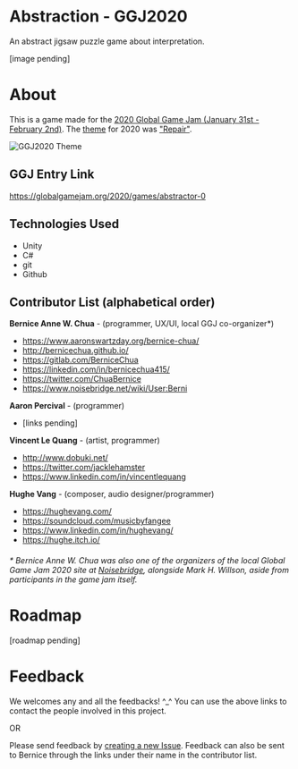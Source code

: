 # Abstraction - GGJ2020
An abstract jigsaw puzzle game about interpretation.

[image pending]

# About
This is a game made for the [2020 Global Game Jam (January 31st - February 2nd)](https://globalgamejam.org/2020/jam-sites/noisebridge).
The [theme](https://globalgamejam.org/news/theme-ggj-2020-%E2%80%A6) for 2020 was ["Repair"](https://youtu.be/8sdcq7CbPsc?t=1281).

![GGJ2020 Theme](https://globalgamejam.org/sites/default/files/styles/responsive_large__wide/public/field_news_story_image_video/2020/01/joggjtheme01.jpg?itok=F_JYVuqO&timestamp=1580511340)

## GGJ Entry Link

https://globalgamejam.org/2020/games/abstractor-0

## Technologies Used

* Unity
* C#
* git
* Github

## Contributor List (alphabetical order)

**Bernice Anne W. Chua** - (programmer, UX/UI, local GGJ co-organizer*)

* https://www.aaronswartzday.org/bernice-chua/
* http://bernicechua.github.io/
* https://gitlab.com/BerniceChua
* https://linkedin.com/in/bernicechua415/
* https://twitter.com/ChuaBernice
* https://www.noisebridge.net/wiki/User:Berni

**Aaron Percival** - (programmer)

* [links pending]

**Vincent Le Quang** - (artist, programmer)

* http://www.dobuki.net/
* https://twitter.com/jacklehamster
* https://www.linkedin.com/in/vincentlequang

**Hughe Vang** - (composer, audio designer/programmer)

* https://hughevang.com/
* https://soundcloud.com/musicbyfangee
* https://www.linkedin.com/in/hughevang/
* https://hughe.itch.io/

###### * Bernice Anne W. Chua was also one of the organizers of the local Global Game Jam 2020 site at [Noisebridge](https://noisebridge.net/), alongside Mark H. Willson, aside from participants in the game jam itself.

# Roadmap

[roadmap pending]

# Feedback

We welcomes any and all the feedbacks! ^_^  You can use the above links to contact the people involved in this project.

OR

Please send feedback by [creating a new Issue](https://github.com/BerniceChua/GGJ2020NB/issues).  Feedback can also be sent to Bernice through the links under their name in the contributor list.
